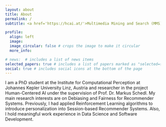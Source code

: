 ```yaml
---
layout: about
title: About
permalink: /
subtitle: <a href='https://hcai.at/'>Multimedia Mining and Search (MMS) group</a> <br> <a href='https://www.jku.at/en/institute-of-computational-perception/'>Institute of Computational Perception</a><br><a href='https://www.jku.at/'>Johannes Kepler University Linz, Austria</a> Phd Student

profile:
  align: left
  image: 
  image_circular: false # crops the image to make it circular
  more_info:

# news:  # includes a list of news items
selected_papers: true # includes a list of papers marked as "selected={true}"
social: true # includes social icons at the bottom of the page
---
```

I am a PhD student at the Institute for Computational Perception at Johannes Kepler University Linz, Austria and researcher in the project Human-Centered AI under the supervision of Prof. Dr. Markus Schedl. My main research interests are on Debiasing and Fairness for Recommender Systems. Previously, I had applied Reinforcement Learning algorithms to introduce personalization into Session-based Recommender Systems. Also, I hold meaningful work experience in Data Science and Software Development.
